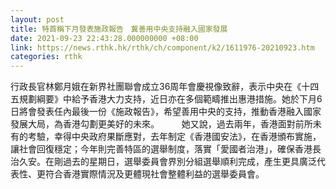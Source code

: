```yaml
---
layout: post
title: 特首稱下月發表施政報告　冀善用中央支持融入國家發展
date: 2021-09-23 22:43:28.000000000 +08:00
link: https://news.rthk.hk/rthk/ch/component/k2/1611976-20210923.htm
categories: rthk
---
```


行政長官林鄭月娥在新界社團聯會成立36周年會慶視像致辭，表示中央在《十四五規劃綱要》中給予香港大力支持，近日亦在多個範疇推出惠港措施。她於下月6日將會發表任內最後一份《施政報告》，希望善用中央的支持，推動香港融入國家發展大局，為香港勾劃更美好的未來。
　　 
她又說，過去兩年，香港面對前所未有的考驗，幸得中央政府果斷應對，去年制定《香港國安法》，在香港頒布實施，讓社會回復穩定；今年則完善特區的選舉制度，落實「愛國者治港」，確保香港長治久安。在剛過去的星期日，選舉委員會界別分組選舉順利完成，產生更具廣泛代表性、更符合香港實際情況及更體現社會整體利益的選舉委員會。
